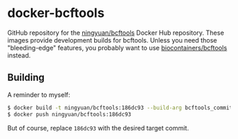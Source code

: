 # docker-bcftools

GitHub repository for the [ningyuan/bcftools]() Docker Hub repository.
These images provide development builds for bcftools.
Unless you need those "bleeding-edge" features, you probably want to use [biocontainers/bcftools](https://hub.docker.com/r/biocontainers/bcftools) instead.

## Building

A reminder to myself:

```bash
$ docker build -t ningyuan/bcftools:186dc93 --build-arg bcftools_commit=186dc93 .
$ docker push ningyuan/bcftools:186dc93
```

But of course, replace `186dc93` with the desired target commit.
